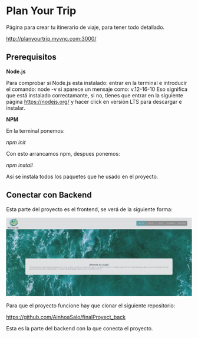 # Plan Your Trip

Página para crear tu itinerario de viaje, para tener todo detallado.

http://planyourtrip.myvnc.com:3000/

## Prerequisitos

**Node.js**

Para comprobar si Node.js esta instalado:
entrar en la terminal e introducir el comando:
node -v
si aparece un mensaje como: v.12-16-10
Eso significa que está instalado correctamante, si no, tienes que entrar en la siguiente página
https://nodejs.org/ y hacer click en versión LTS para descargar e instalar.

**NPM**

En la terminal ponemos:

*npm init*

Con esto arrancamos npm, despues ponemos:

*npm install*

Así se instala todos los paquetes que he usado en el proyecto.

## Conectar con Backend

Esta parte del proyecto es el frontend, se verá de la siguiente forma:

![Image text](./public/home.jpg)

Para que el proyecto funcione hay que clonar el siguiente repositorio:

https://github.com/AinhoaSalo/finalProyect_back

Esta es la parte del backend con la que conecta el proyecto.

